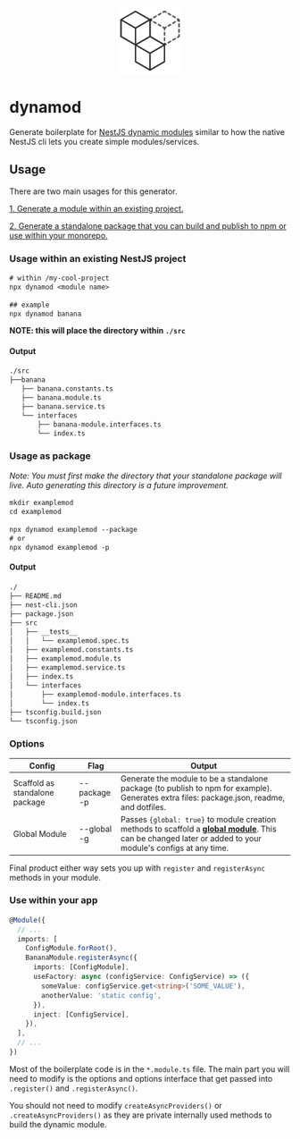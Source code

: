 <p align="center">
<img width="120" src="./assets/dynamodlogo.svg">
</p>

# dynamod

Generate boilerplate for [NestJS dynamic modules](https://docs.nestjs.com/fundamentals/dynamic-modules#dynamic-modules) similar to how the native NestJS cli lets you create simple modules/services.

## Usage
There are two main usages for this generator.

[1. Generate a module within an existing project.](#usage-within-an-existing-nestjs-project)

[2. Generate a standalone package that you can build and publish to npm or use within your monorepo.](#usage-as-package)


### Usage within an existing NestJS project
```shell
# within /my-cool-project
npx dynamod <module name>

## example
npx dynamod banana
```
**NOTE: this will place the directory within `./src`**

#### Output
```shell
./src
├──banana
   ├── banana.constants.ts
   ├── banana.module.ts
   ├── banana.service.ts
   └── interfaces
       ├── banana-module.interfaces.ts
       └── index.ts
```

### Usage as package
_Note: You must first make the directory that your standalone package will live. Auto generating this directory is a future improvement._
```shell
mkdir examplemod
cd examplemod

npx dynamod examplemod --package
# or
npx dynamod examplemod -p
```

#### Output
```shell
./
├── README.md
├── nest-cli.json
├── package.json
├── src
│   ├── __tests__
│   │   └── examplemod.spec.ts
│   ├── examplemod.constants.ts
│   ├── examplemod.module.ts
│   ├── examplemod.service.ts
│   ├── index.ts
│   └── interfaces
│       ├── examplemod-module.interfaces.ts
│       └── index.ts
├── tsconfig.build.json
└── tsconfig.json
```

### Options

| Config | Flag | Output |                                                                                                       
|--------|------|--------|
| Scaffold as standalone package| --package <br/> -p | Generate the module to be a standalone package (to publish to npm for example). Generates extra files: package.json, readme, and dotfiles. |
| Global Module | --global <br/> -g  | Passes `{global: true}` to module creation methods to scaffold a [**global module**](https://docs.nestjs.com/modules#global-modules). This can be changed later or added to your module's configs at any time.|

Final product either way sets you up with `register` and `registerAsync` methods in your module.

### Use within your app
```typescript
@Module({
  // ...
  imports: [
    ConfigModule.forRoot(),
    BananaModule.registerAsync({
      imports: [ConfigModule],
      useFactory: async (configService: ConfigService) => ({
        someValue: configService.get<string>('SOME_VALUE'),
        anotherValue: 'static config',
      }),
      inject: [ConfigService],
    }),
  ],
  // ...
})
```

Most of the boilerplate code is in the `*.module.ts` file. The main part you will need to modify is the options and options interface that get passed into `.register()` and `.registerAsync()`.

You should not need to modify `createAsyncProviders()` or `.createAsyncProviders()` as they are private internally used methods to build the dynamic module.

